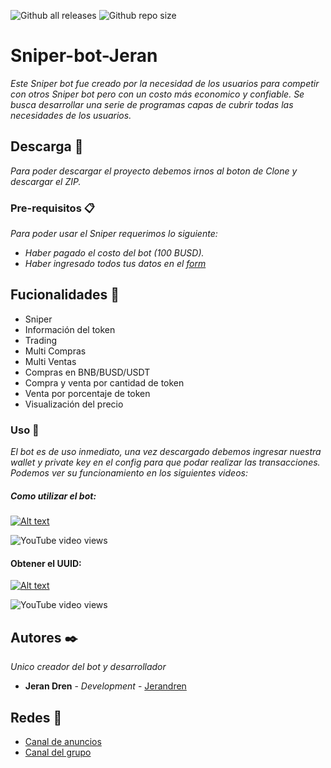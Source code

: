 ![Github all releases](https://img.shields.io/github/downloads/Jerandren/Sniper-bot-jeran/total)
![Github repo size](https://img.shields.io/github/repo-size/Jerandren/Sniper-bot-Jeran)

# Sniper-bot-Jeran
_Este Sniper bot fue creado por la necesidad de los usuarios para competir con otros Sniper bot pero con un costo más economico y confiable. Se busca desarrollar una serie de programas capas de cubrir todas las necesidades de los usuarios._

## Descarga 🚀
_Para poder descargar el proyecto debemos irnos al boton de Clone y descargar el ZIP._

### Pre-requisitos 📋
_Para poder usar el Sniper requerimos lo siguiente:_


* _Haber pagado el costo del bot (100 BUSD)._
* _Haber ingresado todos tus datos en el [form](https://forms.gle/b8xybpjWR59bAryH6)_


## Fucionalidades 📖

* Sniper
* Información del token
* Trading
* Multi Compras
* Multi Ventas
* Compras en BNB/BUSD/USDT
* Compra y venta por cantidad de token
* Venta por porcentaje de token
* Visualización del precio

### Uso 🔧
_El bot es de uso inmediato, una vez descargado debemos ingresar nuestra wallet y private key en el config para que podar realizar las transacciones. Podemos ver su funcionamiento en los siguientes videos:_

##### Como utilizar el bot: 

[![Alt text](https://img.youtube.com/vi/ABEI3JNMaIU/0.jpg)](https://www.youtube.com/watch?v=ABEI3JNMaIU)

![YouTube video views](https://img.shields.io/youtube/views/ABEI3JNMaIU?style=social)
#### Obtener el UUID:

[![Alt text](https://img.youtube.com/vi/TOdPwlhkg2A/0.jpg)](https://www.youtube.com/watch?v=TOdPwlhkg2A)

![YouTube video views](https://img.shields.io/youtube/views/TOdPwlhkg2A?style=social)

## Autores ✒️
_Unico creador del bot y desarrollador_
* **Jeran Dren** - *Development* - [Jerandren](https://github.com/Jerandren)

## Redes 👥
* [Canal de anuncios](https://t.me/SniperJeran)
* [Canal del grupo](https://t.me/Sniper_bot_Jeran)
